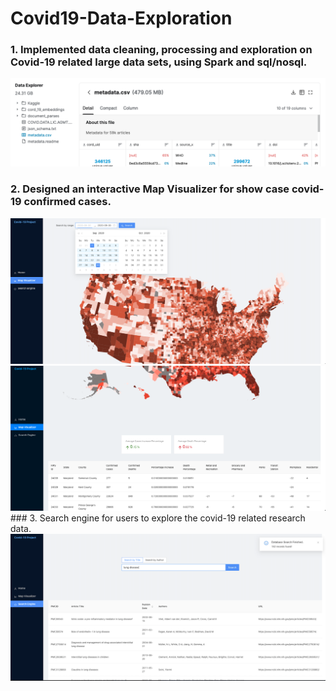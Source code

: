 # Covid19-Data-Exploration
### 1. Implemented data cleaning, processing and exploration on Covid-19 related large data sets, using Spark and sql/nosql.

<img src="https://github.com/shixianc/Covid19-Data-Exploration/blob/master/SreenShots/kaggle-date.png" width="600">

### 2. Designed an interactive Map Visualizer for show case covid-19 confirmed cases.

<img src="https://github.com/shixianc/Covid19-Data-Exploration/blob/master/SreenShots/map.png" width="900">
<img src="https://github.com/shixianc/Covid19-Data-Exploration/blob/master/SreenShots/data.png" width="900">
### 3. Search engine for users to explore the covid-19 related research data. 

<img src="https://github.com/shixianc/Covid19-Data-Exploration/blob/master/SreenShots/search.png" width="900">
